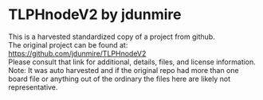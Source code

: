 
# TLPHnodeV2 by jdunmire  
This is a harvested standardized copy of a project from github.  
The original project can be found at:  
https://github.com/jdunmire/TLPHnodeV2  
Please consult that link for additional, details, files, and license information.  
Note: It was auto harvested and if the original repo had more than one board file or anything out of the ordinary the files here are likely not representative.  
    